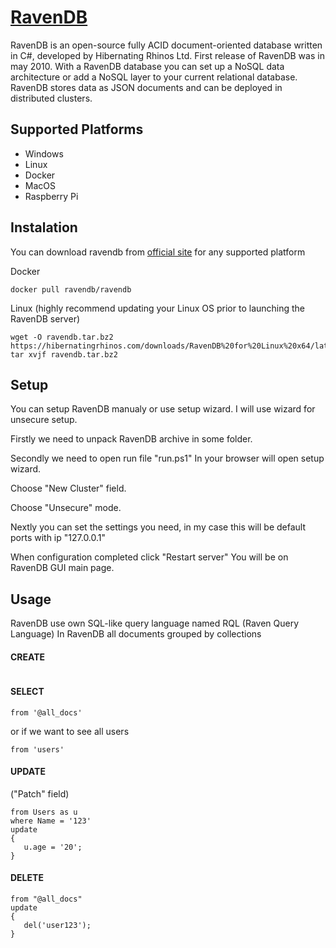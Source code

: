 # [RavenDB](https://ravendb.net/)

RavenDB is an open-source fully ACID document-oriented database written in C#, developed by Hibernating Rhinos Ltd. 
First release of RavenDB was in may 2010.
With a RavenDB database you can set up a NoSQL data architecture or add a NoSQL layer to your current relational database.
RavenDB stores data as JSON documents and can be deployed in distributed clusters.

## Supported Platforms
* Windows
* Linux
* Docker
* MacOS
* Raspberry Pi

## Instalation
You can download ravendb from [official site](https://ravendb.net/download) for any supported platform

Docker
```
docker pull ravendb/ravendb
```

Linux (highly recommend updating your Linux OS prior to launching the RavenDB server)
```
wget -O ravendb.tar.bz2 https://hibernatingrhinos.com/downloads/RavenDB%20for%20Linux%20x64/latest
tar xvjf ravendb.tar.bz2
```

## Setup
You can setup RavenDB manualy or use setup wizard.
I will use wizard for unsecure setup.

Firstly we need to unpack RavenDB archive in some folder.

Secondly we need to open run file "run.ps1"
In your browser will open setup wizard.

Choose "New Cluster" field.

Choose "Unsecure" mode.

Nextly you can set the settings you need, 
in my case this will be default ports with ip "127.0.0.1"

When configuration completed click "Restart server"
You will be on RavenDB GUI main page.

## Usage
RavenDB use own SQL-like query language named RQL (Raven Query Language)
In RavenDB all documents grouped by collections

#### CREATE
```

```
#### SELECT
```
from '@all_docs'
```
or if we want to see all users
```
from 'users'
```
#### UPDATE
("Patch" field)
```
from Users as u
where Name = '123'
update 
{
   u.age = '20';
}

```
#### DELETE
```
from "@all_docs"
update 
{
   del('user123');
}
```








